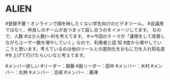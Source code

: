 # ALIEN

#登録不要！オンラインで顔を映したくない学生向けのビデオツール。
#会議用ではなく、仲良しのチームがあつまって話し合うのをイメージしてます。 なので、人数
#は少人数(〜8)を考えてます。
#→今回のテーマが​「運用をして改善しながらユーザー数を増やしていく」なので、利用者と認 知
#度から増やしていこうと思います。考えているのは他のツールとの差別化をおもに力を入れ知名度
#を上げて行けたらいいなと考えてます。


#メンバー欲しい
#リーダー：齋藤
#副リーダー：田中
#メンバー：木村
#メンバー：丸林
#メンバー：志岐
#メンバー：藤澤
